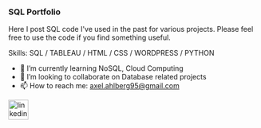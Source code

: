 ### SQL Portfolio

Here I post SQL code I've used in the past for various projects. Please feel free to use the code if you find something useful. 

Skills: SQL / TABLEAU / HTML / CSS / WORDPRESS / PYTHON

- 🌱 I’m currently learning NoSQL, Cloud Computing 
- 👯 I’m looking to collaborate on Database related projects 
- 📫 How to reach me: axel.ahlberg95@gmail.com 

[<img src='https://cdn.jsdelivr.net/npm/simple-icons@3.0.1/icons/linkedin.svg' alt='linkedin' height='40'>](https://www.linkedin.com/in/axelahl//)

